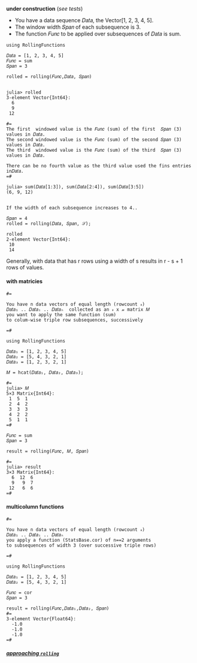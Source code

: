 __under construction__
(_see tests_)

- You have a data sequence 𝐷𝑎𝑡𝑎, the Vector[1, 2, 3, 4, 5].
- The window width 𝑆𝑝𝑎𝑛 of each subsequence is 3.
- The function 𝐹𝑢𝑛𝑐 to be applied over subsequences of 𝐷𝑎𝑡𝑎 is sum.

```
using RollingFunctions

𝐷𝑎𝑡𝑎 = [1, 2, 3, 4, 5]
𝐹𝑢𝑛𝑐 = sum
𝑆𝑝𝑎𝑛 = 3

rolled = rolling(𝐹𝑢𝑛𝑐,𝐷𝑎𝑡𝑎, 𝑆𝑝𝑎𝑛)


julia> rolled
3-element Vector{Int64}:
  6
  9
 12

#=
The first  windowed value is the 𝐹𝑢𝑛𝑐 (sum) of the first  𝑆𝑝𝑎𝑛 (3) values in 𝐷𝑎𝑡𝑎.
The second windowed value is the 𝐹𝑢𝑛𝑐 (sum) of the second 𝑆𝑝𝑎𝑛 (3) values in 𝐷𝑎𝑡𝑎.
The third  windowed value is the 𝐹𝑢𝑛𝑐 (sum) of the third  𝑆𝑝𝑎𝑛 (3) values in 𝐷𝑎𝑡𝑎.

There can be no fourth value as the third value used the fins entries in𝐷𝑎𝑡𝑎.
=#

julia> sum(𝐷𝑎𝑡𝑎[1:3]), sum(𝐷𝑎𝑡𝑎[2:4]), sum(𝐷𝑎𝑡𝑎[3:5])
(6, 9, 12)


If the width of each subsequence increases to 4..

𝑆𝑝𝑎𝑛 = 4
rolled = rolling(𝐷𝑎𝑡𝑎, 𝑆𝑝𝑎𝑛, 𝒮);

rolled
2-element Vector{Int64}:
 10
 14
```

Generally, with data that has r rows using a width of s results in r - s + 1 rows of values.

#### with matricies

```
#=

You have n data vectors of equal length (rowcount 𝓇)
𝐷𝑎𝑡𝑎₁ .. 𝐷𝑎𝑡𝑎ᵢ .. 𝐷𝑎𝑡𝑎ₙ  collected as an 𝓇 x 𝓃 matrix 𝑀
you want to apply the same function (sum) 
to colum-wise triple row subsequences, successively

=#

using RollingFunctions

𝐷𝑎𝑡𝑎₁ = [1, 2, 3, 4, 5]
𝐷𝑎𝑡𝑎₂ = [5, 4, 3, 2, 1]
𝐷𝑎𝑡𝑎₃ = [1, 2, 3, 2, 1]

𝑀 = hcat(𝐷𝑎𝑡𝑎₁, 𝐷𝑎𝑡𝑎₂, 𝐷𝑎𝑡𝑎₃);

#=
julia> 𝑀
5×3 Matrix{Int64}:
 1  5  1
 2  4  2
 3  3  3
 4  2  2
 5  1  1
=#

𝐹𝑢𝑛𝑐 = sum
𝑆𝑝𝑎𝑛 = 3

result = rolling(𝐹𝑢𝑛𝑐, 𝑀, 𝑆𝑝𝑎𝑛)

#=
julia> result
3×3 Matrix{Int64}:
  6  12  6
  9   9  7
 12   6  6
=#

```

#### multicolumn functions

```
#=

You have n data vectors of equal length (rowcount 𝓇)
𝐷𝑎𝑡𝑎₁ .. 𝐷𝑎𝑡𝑎ᵢ .. 𝐷𝑎𝑡𝑎ₙ
you apply a function (StatsBase.cor) of n==2 arguments
to subsequences of width 3 (over successive triple rows)

=#

using RollingFunctions

𝐷𝑎𝑡𝑎₁ = [1, 2, 3, 4, 5]
𝐷𝑎𝑡𝑎₂ = [5, 4, 3, 2, 1]

𝐹𝑢𝑛𝑐 = cor
𝑆𝑝𝑎𝑛 = 3

result = rolling(𝐹𝑢𝑛𝑐,𝐷𝑎𝑡𝑎₁,𝐷𝑎𝑡𝑎₂, 𝑆𝑝𝑎𝑛)
#=
3-element Vector{Float64}:
  -1.0
  -1.0
  -1.0
=#

```

##### [approaching `rolling`](../approach/rolling.md)

